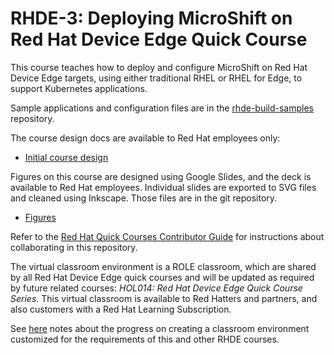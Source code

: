 # RHDE-3: Deploying MicroShift on Red Hat Device Edge Quick Course

This course teaches how to deploy and configure MicroShift on Red Hat Device Edge targets, using either traditional RHEL or RHEL for Edge, to support Kubernetes applications.

Sample applications and configuration files are in the [rhde-build-samples](https://github.com/RedHatQuickCourses/rhde-build-samples/tree/main) repository.

The course design docs are available to Red Hat employees only:

* [Initial course design](https://docs.google.com/document/d/1zPUVBdbdlMEUlMmlsnDLiIjOtUMPBXYe3b2TO_Xhl6M/edit?usp=sharing)

Figures on this course are designed using Google Slides, and the deck is available to Red Hat employees. Individual slides are exported to SVG files and cleaned using Inkscape. Those files are in the git repository.

* [Figures](https://docs.google.com/presentation/d/1VBZdZyuWiSyoq1HE6eVxgSEo2_Qc4EOM0_Fkd_uQ_zA/edit?usp=sharing)

Refer to the [Red Hat Quick Courses Contributor Guide](https://redhatquickcourses.github.io/welcome/1/guide/overview.html) for instructions about collaborating in this repository.

The virtual classroom environment is a ROLE classroom, which are shared by all Red Hat Device Edge quick courses and will be updated as required by future related courses: *HOL014: Red Hat Device Edge Quick Course Series*. This virtual classroom is available to Red Hatters and partners, and also customers with a Red Hat Learning Subscription.

See [here](https://docs.google.com/document/d/1WzCPaNG-IPubtlqYtvQlz6XHVVWtDZscWSBqwgLDzmo/edit?usp=sharing) notes about the progress on creating a classroom environment customized for the requirements of this and other RHDE courses.
